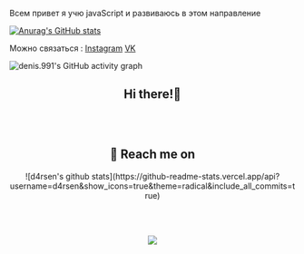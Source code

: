 Всем привет я учю javaScript и развиваюсь в этом направление 

[![Anurag's GitHub stats](https://github-readme-stats.vercel.app/api?username=denis991&show_icons=true&theme=chartreuse-dark&hide=dark)](https://github.com/anuraghazra/github-readme-stats)
<!-- [![Top Langs](https://github-readme-stats.vercel.app/api/top-langs/?username=anuraghazra&layout=compact)](https://github.com/anuraghazra/github-readme-stats) -->


Можно связаться : [Instagram](https://www.instagram.com/denis.991/)     [VK](https://vk.com/denis991)                                                                                   


![denis.991's GitHub activity graph](https://activity-graph.herokuapp.com/graph?username=denis.991&hide_border=true&theme=redical)

<h2 align="center">Hi there!🤘</h2>
<p align="center">
  
  <br> <br>
</p>

<h2 align="center">💬 Reach me on</h2>
<!-- 

<h2 align="center">My skills</h2>

<br><br>
-->
<div align="center">
 
  ![JavaScript](https://img.shields.io/badge/JavaScript-20232A?style=for-the-badge&logo=javascript)
   ![Npm](https://img.shields.io/badge/npm-20232A?style=for-the-badge&logo=npm)
    ![Github](https://img.shields.io/badge/github-20232A?style=for-the-badge&logo=github)
   ![PostgreSQL](https://img.shields.io/badge/postgresql-20232A?style=for-the-badge&logo=postgresql)
  ![Sequelize](https://img.shields.io/badge/Sequelize-20232A?style=for-the-badge&logo=Sequelize)
  ![Postman](https://img.shields.io/badge/postman-20232A?style=for-the-badge&logo=postman)
    ![Node](https://img.shields.io/badge/node-20232A?style=for-the-badge&logo=node.js)
  ![Express](https://img.shields.io/badge/express-20232A?style=for-the-badge&logo=express)
  <!--
  ![TypeScript](https://img.shields.io/badge/TypeScript-20232A?style=for-the-badge&logo=typescript)
  ![React](https://img.shields.io/badge/React-20232A?style=for-the-badge&logo=react)
  ![NextJs](https://img.shields.io/badge/next-20232A?style=for-the-badge&logo=next.js)
  ![Redux](https://img.shields.io/badge/Redux-20232A?style=for-the-badge&logo=redux&logoColor=7749BD)
  ![ReactQuery](https://img.shields.io/badge/ReactQuery-20232A?style=for-the-badge&logo=reactquery)
  ![ReactRouter](https://img.shields.io/badge/React_Router-20232A?style=for-the-badge&logo=react-router)
  ![Html](https://img.shields.io/badge/HTML5-20232A?style=for-the-badge&logo=html5)
  ![Css](https://img.shields.io/badge/CSS3-20232A?style=for-the-badge&logo=css3&logoColor=369AD6)
  ![Scss](https://img.shields.io/badge/scss-20232A?style=for-the-badge&logo=sass)
  ![PostCss](https://img.shields.io/badge/postcss-20232A?style=for-the-badge&logo=postcss&logoColor=DD3A0A)
  ![Figma](https://img.shields.io/badge/figma-20232A?style=for-the-badge&logo=figma)

  ![GraphQL](https://img.shields.io/badge/graphql-20232A?style=for-the-badge&logo=GraphQL&logoColor=e535ab)
  ![NestJs](https://img.shields.io/badge/nest-20232A?style=for-the-badge&logo=nestjs&logoColor=E0234D)
  ![Socket.io](https://img.shields.io/badge/socket.io-20232A?style=for-the-badge&logo=socket.io)
  ![Docker](https://img.shields.io/badge/docker-20232A?style=for-the-badge&logo=docker)
  ![Babel](https://img.shields.io/badge/babel-20232A?style=for-the-badge&logo=babel)
  ![Webpack](https://img.shields.io/badge/webpack-20232A?style=for-the-badge&logo=webpack)
  ![Electron](https://img.shields.io/badge/electron-20232A?style=for-the-badge&logo=electron&logoColor=A0EBF9)
  ![Jwt](https://img.shields.io/badge/JWT-20232A?style=for-the-badge&logo=jsonwebtokens)
  ![Vercel](https://img.shields.io/badge/vercel-20232A?style=for-the-badge&logo=vercel)
 
  ![Jest](https://img.shields.io/badge/jest-20232A?style=for-the-badge&logo=jest&logoColor=99424F)
  ![Eslint](https://img.shields.io/badge/eslint-20232A?style=for-the-badge&logo=eslint&logoColor=7C7CEA)
  ![Git](https://img.shields.io/badge/git-20232A?style=for-the-badge&logo=git)
  ![Gilab](https://img.shields.io/badge/gitlab-20232A?style=for-the-badge&logo=gitlab)

 

</div>

<div align="center">

  <br></br>

  ![denis.991's github stats](https://github-readme-stats.vercel.app/api/top-langs/?username=denis.991&theme=radical)
  
  <br></br>

  ![denis.991's github streak](https://github-readme-streak-stats.herokuapp.com/?user=denis.991&theme=radical)
  
  <br></br> 
-->
<div align="center">
  ![d4rsen's github
  stats](https://github-readme-stats.vercel.app/api?username=d4rsen&show_icons=true&theme=radical&include_all_commits=true)
  
  <br></br>

  ![](https://visitor-badge.glitch.me/badge?page_id=d4rsen)
  
  <br></br>

</div>
